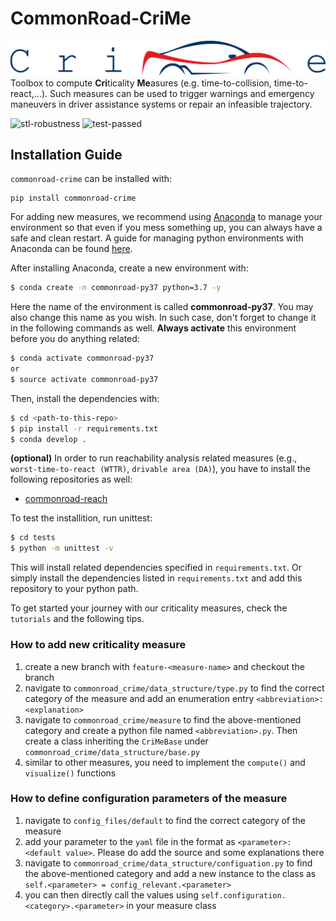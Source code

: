 # CommonRoad-CriMe
![image info](./docs/figures/CriMe-banner.png)
Toolbox to compute **Cri**ticality **Me**asures 
(e.g. time-to-collision, time-to-react,...). Such measures
can be used to trigger warnings and emergency maneuvers 
in driver assistance systems or repair an infeasible 
trajectory. 

![stl-robustness](https://img.shields.io/badge/CommonRoad-CriMe-blue?style=plastic&logo=Coding-Ninjas)
![test-passed](https://img.shields.io/badge/tests-passed-red?style=plastic&logo=Python)
## Installation Guide

`commonroad-crime` can be installed with:

	pip install commonroad-crime

For adding new measures, we recommend using [Anaconda](https://www.anaconda.com/) to manage your environment so that even if you mess something up, you can always have a safe and clean restart. A guide for managing python environments with Anaconda can be found [here](https://conda.io/projects/conda/en/latest/user-guide/tasks/manage-environments.html).

After installing Anaconda, create a new environment with:
``` sh
$ conda create -n commonroad-py37 python=3.7 -y
```

Here the name of the environment is called **commonroad-py37**. You may also change this name as you wish. In such case, don't forget to change it in the following commands as well. **Always activate** this environment before you do anything related:

```sh
$ conda activate commonroad-py37
or
$ source activate commonroad-py37
```
Then, install the dependencies with:

```sh
$ cd <path-to-this-repo>
$ pip install -r requirements.txt
$ conda develop .
```
**(optional)** In order to run reachability analysis related measures 
(e.g., ``worst-time-to-react (WTTR)``, `drivable area (DA)`), you have to install the following repositories as well:

- [commonroad-reach](https://gitlab.lrz.de/tum-cps/commonroad-reach)

To test the installition, run unittest:
```bash
$ cd tests
$ python -m unittest -v
```

This will install related dependencies specified in `requirements.txt`. Or simply install the dependencies listed in `requirements.txt` and add this repository to your python path.

To get started your journey with our criticality measures, check the `tutorials` and the following tips.

### How to add new criticality measure
1. create a new branch with `feature-<measure-name>` and checkout the branch
2. navigate to `commonroad_crime/data_structure/type.py` to find the correct category of the measure and add an 
enumeration entry `<abbreviation>: <explanation>`
3. navigate to `commonroad_crime/measure` to find the above-mentioned category and create a python file named
`<abbreviation>.py`. Then create a class inheriting the `CriMeBase` under `commonroad_crime/data_structure/base.py`
4. similar to other measures, you need to implement the `compute()` and `visualize()` functions

### How to define configuration parameters of the measure
1. navigate to `config_files/default` to find the correct category of the measure
2. add your parameter to the `yaml` file in the format as `<parameter>: <default value>`. Please do add the source
and some explanations there
3. navigate to `commonroad_crime/data_structure/configuation.py` to find the above-mentioned category and add a new 
instance to the class as `self.<parameter> = config_relevant.<parameter>`
4. you can then directly call the values using `self.configuration.<category>.<parameter>` in your measure class